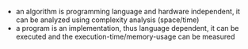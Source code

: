 - an algorithm is programming language and hardware independent, it can be analyzed using complexity analysis (space/time)
- a program is an implementation, thus language dependent, it can be executed and the execution-time/memory-usage can be measured
